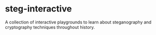 # steg-interactive
A collection of interactive playgrounds to learn about steganography and cryptography techniques throughout history.
